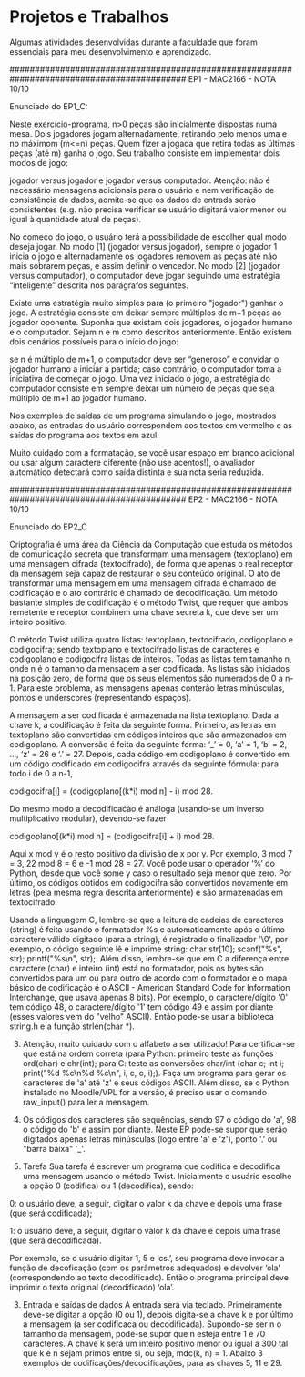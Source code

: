 # Projetos e Trabalhos

Algumas atividades desenvolvidas durante a faculdade que foram essenciais para meu desenvolvimento e aprendizado.

###########################################################################################
EP1 - MAC2166 - NOTA 10/10

Enunciado do EP1_C:


Neste exercício-programa, n>0 peças são inicialmente dispostas numa mesa. Dois jogadores jogam alternadamente, retirando pelo menos uma e no máximom (m<=n) peças. Quem fizer a jogada que retira todas as últimas peças (até m) ganha o jogo. Seu trabalho consiste em implementar dois modos de jogo:

jogador versus jogador e
jogador versus computador.
Atenção: não é necessário mensagens adicionais para o usuário e nem verificação de consistência de dados, admite-se que os dados de entrada serão consistentes (e.g. não precisa verificar se usuário digitará valor menor ou igual à quantidade atual de peças).

No começo do jogo, o usuário terá a possibilidade de escolher qual modo deseja jogar. No modo [1] (jogador versus jogador), sempre o jogador 1 inicia o jogo e alternadamente os jogadores removem as peças até não mais sobrarem peças, e assim definir o vencedor. No modo [2] (jogador versus computador), o computador deve jogar seguindo uma estratégia “inteligente” descrita nos parágrafos seguintes.

Existe uma estratégia muito simples para (o primeiro "jogador") ganhar o jogo. A estratégia consiste em deixar sempre múltiplos de m+1 peças ao jogador oponente. Suponha que existam dois jogadores, o jogador humano e o computador. Sejam n e m como descritos anteriormente. Então existem dois cenários possíveis para o início do jogo:

se n é múltiplo de m+1, o computador deve ser “generoso” e convidar o jogador humano a iniciar a partida;
caso contrário, o computador toma a iniciativa de começar o jogo.
Uma vez iniciado o jogo, a estratégia do computador consiste em sempre deixar um número de peças que seja múltiplo de m+1 ao jogador humano.

Nos exemplos de saídas de um programa simulando o jogo, mostrados abaixo, as entradas do usuário correspondem aos textos em vermelho e as saídas do programa aos textos em azul.

Muito cuidado com a formatação, se você usar espaço em branco adicional ou usar algum caractere diferente (não use acentos!), o avaliador automático detectará como saída distinta e sua nota seria reduzida.

###########################################################################################
EP2 - MAC2166 - NOTA 10/10

Enunciado do EP2_C

Criptografia é uma área da Ciência da Computação que estuda os métodos de comunicação secreta que transformam uma mensagem (textoplano) em uma mensagem cifrada (textocifrado), de forma que apenas o real receptor da mensagem seja capaz de restaurar o seu conteúdo original. O ato de transformar uma mensagem em uma mensagem cifrada é chamado de codificação e o ato contrário é chamado de decodificação. Um método bastante simples de codificação é o método Twist, que requer que ambos remetente e receptor combinem uma chave secreta k, que deve ser um inteiro positivo.

O método Twist utiliza quatro listas: textoplano, textocifrado, codigoplano e codigocifra; sendo textoplano e textocifrado listas de caracteres e codigoplano e codigocifra listas de inteiros. Todas as listas tem tamanho n, onde n é o tamanho da mensagem a ser codificada. As listas são iniciados na posição zero, de forma que os seus elementos são numerados de 0 a n-1. Para este problema, as mensagens apenas conterão letras minúsculas, pontos e underscores (representando espaços).

A mensagem a ser codificada é armazenada na lista textoplano. Dada a chave k, a codificação é feita da seguinte forma. Primeiro, as letras em textoplano são convertidas em códigos inteiros que são armazenados em codigoplano. A conversão é feita da seguinte forma: ‘_’ = 0, ‘a’ = 1, ‘b’ = 2, ..., ‘z’ = 26 e ‘.’ = 27. Depois, cada código em codigoplano é convertido em um código codificado em codigocifra através da seguinte fórmula: para todo i de 0 a n-1,

codigocifra[i] = (codigoplano[(k*i) mod n] - i) mod 28.

Do mesmo modo a decodificaćào é análoga (usando-se um inverso multiplicativo modular), devendo-se fazer

codigoplano[(k*i) mod n] = (codigocifra[i] + i) mod 28.

Aqui x mod y é o resto positivo da divisão de x por y. Por exemplo, 3 mod 7 = 3, 22 mod 8 = 6 e -1 mod 28 = 27. Você pode usar o operador ‘%’ do Python, desde que você some y caso o resultado seja menor que zero. Por último, os códigos obtidos em codigocifra são convertidos novamente em letras (pela mesma regra descrita anteriormente) e são armazenadas em textocifrado.

Usando a linguagem C, lembre-se que a leitura de cadeias de caracteres (string) é feita usando o formatador %s e automaticamente após o último caractere válido digitado (para a string), é registrado o finalizador '\0', por exemplo, o código seguinte lê e imprime string: char str[10]; scanf("%s", str); printf("%s\n", str);. Além disso, lembre-se que em C a diferença entre caractere (char) e inteiro (int) está no formatador, pois os bytes são convertidos para um ou para outro de acordo com o formatador e o mapa básico de codificação é o ASCII - American Standard Code for Information Interchange, que usava apenas 8 bits). Por exemplo, o caractere/dígito '0' tem código 48, o caractere/dígito '1' tem código 49 e assim por diante (esses valores vem do "velho" ASCII). Então pode-se usar a biblioteca string.h e a função strlen(char *).
  
3. Atenção, muito cuidado com o alfabeto a ser utilizado! Para certificar-se que está na ordem correta (para Python: primeiro teste as funções ord(char) e chr(int); para C: teste as conversões char/int (char c; int i; print("%d %c\n%d %c\n", i, c, c, i);). Faça um programa para gerar os caracteres de 'a' até 'z' e seus códigos ASCII. Além disso, se o Python instalado no Moodle/VPL for a versão, é preciso usar o comando raw_input() para ler a mensagem.

4. Os códigos dos caracteres são sequências, sendo 97 o código do 'a', 98 o código do 'b' e assim por diante. Neste EP pode-se supor que serão digitados apenas letras minúsculas (logo entre 'a' e 'z'), ponto '.' ou "barra baixa" '_'.

2. Tarefa
Sua tarefa é escrever um programa que codifica e decodifica uma mensagem usando o método Twist. Inicialmente o usuário escolhe a opção 0 (codifica) ou 1 (decodifica), sendo:

0: o usuário deve, a seguir, digitar o valor k da chave e depois uma frase (que será codificada);

1: o usuário deve, a seguir, digitar o valor k da chave e depois uma frase (que será decodificada).

Por exemplo, se o usuário digitar 1, 5 e ‘cs.’, seu programa deve invocar a função de decoficação (com os parâmetros adequados) e devolver ‘ola’ (correspondendo ao texto decodificado). Então o programa principal deve imprimir o texto original (decodificado) ‘ola’.

3. Entrada e saídas de dados
A entrada será via teclado. Primeiramente deve-se digitar a opção (0 ou 1), depois digita-se a chave k e por último a mensagem (a ser codificaca ou decodificada). Supondo-se ser n o tamanho da mensagem, pode-se supor que n esteja entre 1 e 70 caracteres. A chave k será um inteiro positivo menor ou igual a 300 tal que k e n sejam primos entre si, ou seja, mdc(k, n) = 1. Abaixo 3 exemplos de codificações/decodificações, para as chaves 5, 11 e 29.

